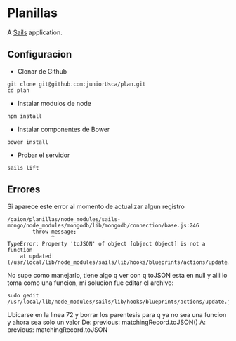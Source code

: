 # Planillas

A [Sails](http://sailsjs.org) application.

## Configuracion


  - Clonar de Github

```
git clone git@github.com:juniorUsca/plan.git
cd plan
```

  - Instalar modulos de node

```
npm install
```

  - Instalar componentes de Bower

```
bower install
```

  - Probar el servidor

```
sails lift
```
## Errores

Si aparece este error al momento de actualizar algun registro
```
/gaion/planillas/node_modules/sails-mongo/node_modules/mongodb/lib/mongodb/connection/base.js:246
        throw message;      
              ^
TypeError: Property 'toJSON' of object [object Object] is not a function
    at updated (/usr/local/lib/node_modules/sails/lib/hooks/blueprints/actions/update.js:72:36)
```
No supe como manejarlo, tiene algo q ver con q toJSON esta en null y alli lo toma como una funcion, mi solucion fue editar el archivo:
```
sudo gedit /usr/local/lib/node_modules/sails/lib/hooks/blueprints/actions/update.js
```
Ubicarse en la linea 72 y borrar los parentesis para q ya no sea una funcion y ahora sea solo un valor
De:
  previous: matchingRecord.toJSON()
A:
  previous: matchingRecord.toJSON